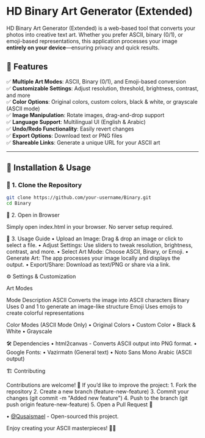 # HD Binary Art Generator (Extended)


HD Binary Art Generator (Extended) is a web-based tool that converts your photos into creative text art. Whether you prefer ASCII, binary (0/1), or emoji-based representations, this application processes your image **entirely on your device**—ensuring privacy and quick results.

## 🚀 Features

✅ **Multiple Art Modes**: ASCII, Binary (0/1), and Emoji-based conversion  
✅ **Customizable Settings**: Adjust resolution, threshold, brightness, contrast, and more  
✅ **Color Options**: Original colors, custom colors, black & white, or grayscale (ASCII mode)  
✅ **Image Manipulation**: Rotate images, drag-and-drop support  
✅ **Language Support**: Multilingual UI (English & Arabic)  
✅ **Undo/Redo Functionality**: Easily revert changes  
✅ **Export Options**: Download text or PNG files  
✅ **Shareable Links**: Generate a unique URL for your ASCII art  

---

## 📌 Installation & Usage

### 🔹 1. Clone the Repository
```sh
git clone https://github.com/your-username/Binary.git
cd Binary
```
🔹 2. Open in Browser

Simply open index.html in your browser. No server setup required.

🔹 3. Usage Guide
	•	Upload an Image: Drag & drop an image or click to select a file.
	•	Adjust Settings: Use sliders to tweak resolution, brightness, contrast, and more.
	•	Select Art Mode: Choose ASCII, Binary, or Emoji.
	•	Generate Art: The app processes your image locally and displays the output.
	•	Export/Share: Download as text/PNG or share via a link.

⚙️ Settings & Customization

Art Modes

Mode	Description
ASCII	Converts the image into ASCII characters
Binary	Uses 0 and 1 to generate an image-like structure
Emoji	Uses emojis to create colorful representations

Color Modes (ASCII Mode Only)
	•	Original Colors
	•	Custom Color
	•	Black & White
	•	Grayscale

🛠 Dependencies
	•	html2canvas - Converts ASCII output into PNG format.
	•	Google Fonts:
	•	Vazirmatn (General text)
	•	Noto Sans Mono Arabic (ASCII output)

🏗️ Contributing

Contributions are welcome! 🚀 If you’d like to improve the project:
	1.	Fork the repository
	2.	Create a new branch (feature-new-feature)
	3.	Commit your changes (git commit -m "Added new feature")
	4.	Push to the branch (git push origin feature-new-feature)
	5.	Open a Pull Request 🎉


•	[@Qusaismael](https://x.com/Qusaismael) - Open-sourced this project.

Enjoy creating your ASCII masterpieces! 🎨✨
